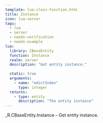 ```yaml
---
template: lua-class-function.html
title: Instance
icon: lua-server
tags:
  - lua
  - server
  - needs-verification
  - needs-example
lua:
  library: CBaseEntity
  function: Instance
  realm: server
  description: "Get entity instance."
  
  static: true
  arguments:
    - name: "edictIndex"
      type: integer
  returns:
    - type: entity
      description: "The entity instance"
---
```


<div class="lua__search__keywords">
_R.CBaseEntity.Instance &#x2013; Get entity instance.
</div>
